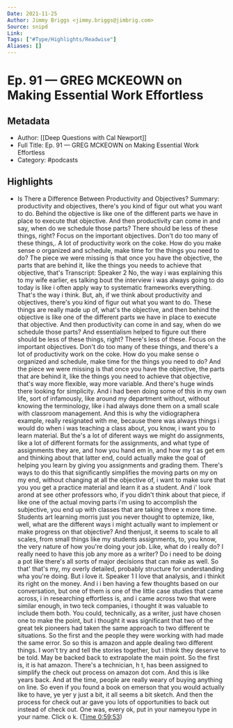```yaml
---
Date: 2021-11-25
Author: Jimmy Briggs <jimmy.briggs@jimbrig.com>
Source: snipd
Link: 
Tags: ["#Type/Highlights/Readwise"]
Aliases: []
---
```

# Ep. 91 —  GREG MCKEOWN on Making Essential Work Effortless

## Metadata
- Author: [[Deep Questions with Cal Newport]]
- Full Title: Ep. 91 —  GREG MCKEOWN on Making Essential Work Effortless
- Category: #podcasts

## Highlights
- Is There a Difference Between Productivity and Objectives?
  Summary:
  productivity and objectives, there's you kind of figur out what you want to do. Behind the objective is like one of the different parts we have in place to execute that objective. And then productivity can come in and say, when do we schedule those parts? There should be less of these things, right? Focus on the important objectives. Don't do too many of these things,. A lot of productivity work on the coke. How do you make sense o organized and schedule, make time for the things you need to do? The piece we were missing is that once you have the objective, the parts that are behind it, like the things you needs to achieve that objective, that's
  Transcript:
  Speaker 2
  No, the way i was explaining this to my wife earlier, es talking bout the interview i was always going to do today is like i often apply way to systematic frameworks everything. That's the way i think. But, ah, if we think about productivity and objectives, there's you kind of figur out what you want to do. These things are really made up of, what's the objective, and then behind the objective is like one of the different parts we have in place to execute that objective. And then productivity can come in and say, when do we schedule those parts? And essentialism helped to figure out there should be less of these things, right? There's less of these. Focus on the important objectives. Don't do too many of these things, and there's a lot of productivity work on the coke. How do you make sense o organized and schedule, make time for the things you need to do? And the piece we were missing is that once you have the objective, the parts that are behind it, like the things you need to achieve that objective, that's way more flexible, way more variable. And there's huge winds there looking for simplicity. And i had been doing some of this in my own life, sort of infamously, like around my department without, without knowing the terminology, like i had always done them on a small scale with classroom management. And this is why the vidiographera example, really resignated with me, because there was always things i would do when i was teaching a class about, you know, i want you to learn material. But the's a lot of diferent ways we might do assignments, like a lot of different formats for the assignments, and what type of assignments they are, and how you hand em in, and how my t as get em and thinking about that latter end, could actually make the goal of helping you learn by giving you assignments and grading them. There's ways to do this that significantly simplifies the moving parts on my on my end, without changing at all the objective of, i want to make sure that you you get a practice material and learn it as a student. And i' look arond at see other professors who, if you didn't think about that piece, if like one of the actual moving parts i'm using to accomplish the subjective, you end up with classes that are taking three x more time. Students art learning morris just you never thought to optemize, like, well, what are the different ways i might actually want to implement or make progress on that objective? And thenjust, it seems to scale to all scales, from small things like my students assignments, to, you know, the very nature of how you're doing your job. Like, what do i really do? I really need to have this job any more as a writer? Do i need to be doing a pot like there's all sorts of major decisions that can make as well. So that' that's my, my overly detailed, probably structure for understanding wha you're doing. But i love it.
  Speaker 1
  I love that analysis, and i thinkit its right on the money. And i i ben having a few thoughts based on our conversation, but one of them is one of the little case studies that came across, i in researching effortless is, and i came across two that were similar enough, in two teck companies, i thought it was valuable to include them both. You could, technically, as a writer, just have chosen one to make the point, but i thought it was significant that two of the great tek pioneers had taken the same approach to two different te situations. So the first and the people they were working with had made the same error. So so this is amazon and apple dealing two different things. I won't try and tell the stories together, but i think they deserve to be told. May be backed back to extrapolate the main point. So the first is, it is hat amazon. There's a technician, h t, has been assigned to simplify the check out process on amazon dot com. And this is like years back. And at the time, people are really weary of buying anything on line. So even if you found a book on emerson that you would actually like to have, ye yer y just a bit, it all seems a bit sketch. And then the process for check out ar gave you lots of opportunities to back out instead of check out. One was, every ok, put in your nameyou type in your name. Click o k. ([Time 0:59:53](https://share.snipd.com/snip/27cb4570-21e1-4bc4-9852-5f1eef3cf153))
